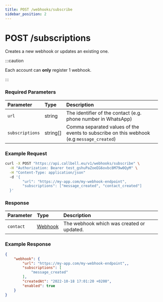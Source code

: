 ```yaml
---
title: POST /webhooks/subscribe
sidebar_position: 2
---
```


# POST /subscriptions

Creates a new webhook or updates an existing one.

:::caution

Each account can **only** register 1 webhook.

:::

### Required Parameters

| Parameter       | Type     | Description                                                                               |
| :-------------- | :------- | :---------------------------------------------------------------------------------------- |
| `url`           | string   | The identifier of the contact (e.g. phone number in WhatsApp)                             |
| `subscriptions` | string[] | Comma separated values of the events to subscribe on this webhook (e.g `message_created`) |

### Example Request

```bash title=request.sh
curl -X POST "https://api.callbell.eu/v1/webhooks/subscribe" \
  -H "Authorization: Bearer test_gshuPaZoeEG6ovbc8M79w0QyM" \
  -H "Content-Type: application/json"
  -d '{
    	"url": "https://my-app.com/my-webhook-endpoint",
        "subscriptions": ["message_created", "contact_created"]
  }'
```

### Response

| Parameter | Type                                           | Description                               |
| :-------- | :--------------------------------------------- | :---------------------------------------- |
| `contact` | [Webhook](/api_reference/object_types/webhook) | The webhook which was created or updated. |

### Example Response

```json title=response.json
{
    "webhook": {
        "url": "https://my-app.com/my-webhook-endpoint",,
        "subscriptions": [
            "message_created"
        ],
        "createdAt": "2022-10-18 17:01:20 +0200",
        "enabled": true
    }
}
```
